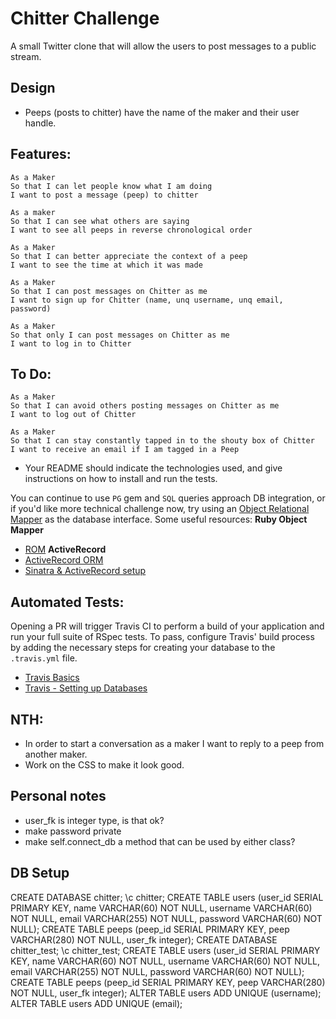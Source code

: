Chitter Challenge
=================
A small Twitter clone that will allow the users to post messages to a public stream. 

Design
-------
* Peeps (posts to chitter) have the name of the maker and their user handle.

Features:
-------
```
As a Maker
So that I can let people know what I am doing  
I want to post a message (peep) to chitter

As a maker
So that I can see what others are saying  
I want to see all peeps in reverse chronological order

As a Maker
So that I can better appreciate the context of a peep
I want to see the time at which it was made

As a Maker
So that I can post messages on Chitter as me
I want to sign up for Chitter (name, unq username, unq email, password)

As a Maker
So that only I can post messages on Chitter as me
I want to log in to Chitter
```

To Do:
-------

```
As a Maker
So that I can avoid others posting messages on Chitter as me
I want to log out of Chitter

As a Maker
So that I can stay constantly tapped in to the shouty box of Chitter
I want to receive an email if I am tagged in a Peep
```

* Your README should indicate the technologies used, and give instructions on how to install and run the tests.

You can continue to use `PG` gem and `SQL` queries approach DB integration, or if you'd like more technical challenge now, try using an [Object Relational Mapper](https://en.wikipedia.org/wiki/Object-relational_mapping) as the database interface.
Some useful resources:
**Ruby Object Mapper**
- [ROM](https://rom-rb.org/)
**ActiveRecord**
- [ActiveRecord ORM](https://guides.rubyonrails.org/active_record_basics.html)
- [Sinatra & ActiveRecord setup](https://learn.co/lessons/sinatra-activerecord-setup)

Automated Tests:
-----
Opening a PR will trigger Travis CI to perform a build of your application and run your full suite of RSpec tests.
To pass, configure Travis' build process by adding the necessary steps for creating your database to the `.travis.yml` file.
- [Travis Basics](https://docs.travis-ci.com/user/tutorial/)
- [Travis - Setting up Databases](https://docs.travis-ci.com/user/database-setup/)

NTH:
-----
* In order to start a conversation as a maker I want to reply to a peep from another maker.
* Work on the CSS to make it look good.

Personal notes
-----
- user_fk is integer type, is that ok?
- make password private
- make self.connect_db a method that can be used by either class?

DB Setup
-----
CREATE DATABASE chitter;
\c chitter;
CREATE TABLE users (user_id SERIAL PRIMARY KEY, name VARCHAR(60) NOT NULL, username VARCHAR(60) NOT NULL, email VARCHAR(255) NOT NULL, password VARCHAR(60) NOT NULL);
CREATE TABLE peeps (peep_id SERIAL PRIMARY KEY, peep VARCHAR(280) NOT NULL, user_fk integer);
CREATE DATABASE chitter_test;
\c chitter_test;
CREATE TABLE users (user_id SERIAL PRIMARY KEY, name VARCHAR(60) NOT NULL, username VARCHAR(60) NOT NULL, email VARCHAR(255) NOT NULL, password VARCHAR(60) NOT NULL);
CREATE TABLE peeps (peep_id SERIAL PRIMARY KEY, peep VARCHAR(280) NOT NULL, user_fk integer);
ALTER TABLE users ADD UNIQUE (username);
ALTER TABLE users ADD UNIQUE (email);